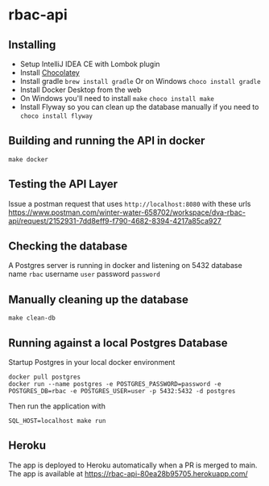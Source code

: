 # rbac-api

## Installing

- Setup IntelliJ IDEA CE with Lombok plugin
- Install [Chocolatey](https://chocolatey.org/install)
- Install gradle
`brew install gradle`
Or on Windows
`choco install gradle`
- Install Docker Desktop from the web
- On Windows you'll need to install `make`
`choco install make`
- Install Flyway so you can clean up the database manually if you need to
`choco install flyway`

## Building and running the API in docker
`make docker`

## Testing the API Layer
Issue a postman request that uses `http://localhost:8080` with these urls
https://www.postman.com/winter-water-658702/workspace/dva-rbac-api/request/2152931-7dd8eff9-f790-4682-8394-4217a85ca927

## Checking the database
A Postgres server is running in docker and listening on 5432
database name `rbac`
username `user`
password `password`

## Manually cleaning up the database
`make clean-db`

## Running against a local Postgres Database
Startup Postgres in your local docker environment
```
docker pull postgres
docker run --name postgres -e POSTGRES_PASSWORD=password -e POSTGRES_DB=rbac -e POSTGRES_USER=user -p 5432:5432 -d postgres
```
Then run the application with

`SQL_HOST=localhost make run`

## Heroku
The app is deployed to Heroku automatically when a PR is merged to main. The app is available at https://rbac-api-80ea28b95705.herokuapp.com/
